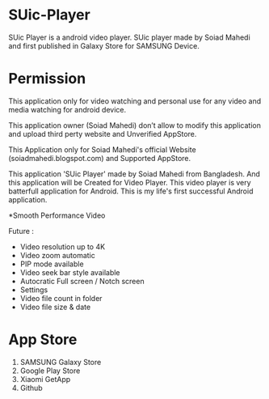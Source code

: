 # SUic-Player
SUic Player is a android video player.
SUic player made by Soiad Mahedi and 
first published in Galaxy Store for 
SAMSUNG Device. 
 
# Permission 
This application only for video watching and
personal use for any video and media watching 
for android device. 

This application owner (Soiad Mahedi) don’t allow 
to modify this application and upload third perty
website and Unverified AppStore.

This Application only for Soiad Mahedi's official 
Website (soiadmahedi.blogspot.com) and Supported
AppStore.

This application 'SUic Player' made by Soiad Mahedi from Bangladesh. And this application will be Created for Video Player. This video player is very batterfull application for Android. This is my life's first successful Android application.

*Smooth Performance Video

Future :
- Video resolution up to 4K
- Video zoom automatic
- PIP mode available
- Video seek bar style available
- Autocratic Full screen / Notch screen
- Settings 
- Video file count in folder
- Video file size & date

# App Store
1. SAMSUNG Galaxy Store 
2. Google Play Store
3. Xiaomi GetApp
4. Github
